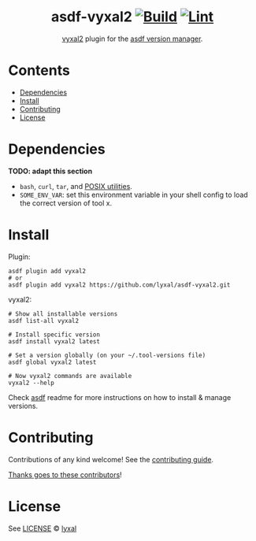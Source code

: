 <div align="center">

# asdf-vyxal2 [![Build](https://github.com/lyxal/asdf-vyxal2/actions/workflows/build.yml/badge.svg)](https://github.com/lyxal/asdf-vyxal2/actions/workflows/build.yml) [![Lint](https://github.com/lyxal/asdf-vyxal2/actions/workflows/lint.yml/badge.svg)](https://github.com/lyxal/asdf-vyxal2/actions/workflows/lint.yml)

[vyxal2](https://github.com/lyxal/vyxasdf) plugin for the [asdf version manager](https://asdf-vm.com).

</div>

# Contents

- [Dependencies](#dependencies)
- [Install](#install)
- [Contributing](#contributing)
- [License](#license)

# Dependencies

**TODO: adapt this section**

- `bash`, `curl`, `tar`, and [POSIX utilities](https://pubs.opengroup.org/onlinepubs/9699919799/idx/utilities.html).
- `SOME_ENV_VAR`: set this environment variable in your shell config to load the correct version of tool x.

# Install

Plugin:

```shell
asdf plugin add vyxal2
# or
asdf plugin add vyxal2 https://github.com/lyxal/asdf-vyxal2.git
```

vyxal2:

```shell
# Show all installable versions
asdf list-all vyxal2

# Install specific version
asdf install vyxal2 latest

# Set a version globally (on your ~/.tool-versions file)
asdf global vyxal2 latest

# Now vyxal2 commands are available
vyxal2 --help
```

Check [asdf](https://github.com/asdf-vm/asdf) readme for more instructions on how to
install & manage versions.

# Contributing

Contributions of any kind welcome! See the [contributing guide](contributing.md).

[Thanks goes to these contributors](https://github.com/lyxal/asdf-vyxal2/graphs/contributors)!

# License

See [LICENSE](LICENSE) © [lyxal](https://github.com/lyxal/)
